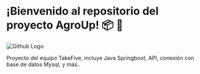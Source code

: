# ¡Bienvenido al repositorio del proyecto AgroUp! :package: :tractor:


![Github Logo]([https://www.google.com/url?sa=i&url=https%3A%2F%2Fwww.vecteezy.com%2Ffree-vector%2Ffarm-tractor-logo&psig=AOvVaw1bsELSll_sey6gSX3QJkEz&ust=1670437591353000&source=images&cd=vfe&ved=0CBAQjRxqFwoTCKDrh-Pc5fsCFQAAAAAdAAAAABAE](https://www.google.com/url?sa=i&url=https%3A%2F%2Fpngtree.com%2Ffreepng%2Ffarm-logo-template_5048033.html&psig=AOvVaw2nuDnxaxhrnKABJgvOsAx5&ust=1670437633894000&source=images&cd=vfe&ved=0CBAQjRxqFwoTCNjupffc5fsCFQAAAAAdAAAAABAE))


Proyecto del equipo TakeFive, incluye Java Springboot, API, conexión con base de datos Mysql, y más..
